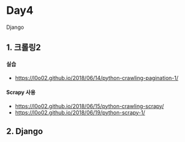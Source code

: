 # Day4

Django

## 1. 크롤링2

#### 실습

 - https://l0o02.github.io/2018/06/14/python-crawling-pagination-1/

#### Scrapy 사용

 - https://l0o02.github.io/2018/06/15/python-crawling-scrapy/
 - https://l0o02.github.io/2018/06/19/python-scrapy-1/


## 2. Django
